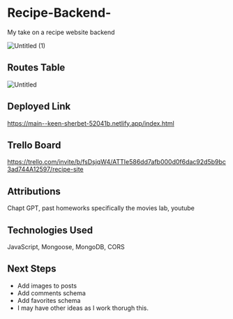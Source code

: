# Recipe-Backend-
My take on a recipe website backend

![Untitled (1)](https://github.com/GlitterAngle/Recipe-Backend-/assets/138747127/c4953dd8-7d80-4fdc-938c-1a52ff77d38a)



## Routes Table

![Untitled](https://github.com/GlitterAngle/Recipe-Backend-/assets/138747127/295fa735-92d9-43f0-bd44-2b910eef62e5)


## Deployed Link
https://main--keen-sherbet-52041b.netlify.app/index.html

## Trello Board
https://trello.com/invite/b/fsDsjqW4/ATTIe586dd7afb000d0f6dac92d5b9bc3ad744A12597/recipe-site

## Attributions
Chapt GPT, past homeworks specifically the movies lab, youtube

## Technologies Used
JavaScript, Mongoose, MongoDB, CORS

## Next Steps
- Add images to posts
- Add comments schema
- Add favorites schema
- I may have other ideas as I work thorugh this. 

